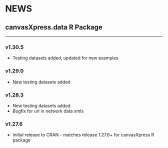 # NEWS

## canvasXpress.data R Package 

---

### v1.30.5
* Testing datasets added, updated for new examples

### v1.29.0
* New testing datasets added

### v1.28.3
* New testing datasets added
* Bugfix for url in network data xmls

### v1.27.6
* Initial release to CRAN - matches release 1.27.6+ for canvasXpress R package
